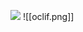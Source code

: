 ![](obsidian://open?vault=AAAAAobsidian&file=%E7%AC%94%E8%AE%B0%2F%E5%89%8D%E7%AB%AF%2F%E5%B7%A5%E7%A8%8B%E5%8C%96%2Fassets%2Foclif.png)
![[oclif.png]]
